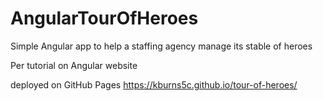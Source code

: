 # AngularTourOfHeroes

Simple Angular app to help a staffing agency manage its stable of heroes

Per tutorial on Angular website

deployed on GitHub Pages
https://kburns5c.github.io/tour-of-heroes/